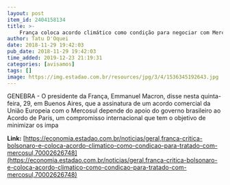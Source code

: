 ```yaml
---
layout: post
item_id: 2404158134
title: >-
    França coloca acordo climático como condição para negociar com Mercosul
author: Tatu D'Oquei
date: 2018-11-29 19:42:03
pub_date: 2018-11-29 19:42:03
time_added: 2019-12-23 21:19:31
categories: [avisamos]
tags: []
image: https://img.estadao.com.br/resources/jpg/3/4/1536345192643.jpg
---
```


GENEBRA - O presidente da França, Emmanuel Macron, disse nesta quinta-feira, 29, em Buenos Aires, que a assinatura de um acordo comercial da União Europeia com o Mercosul depende do apoio do governo brasileiro ao Acordo de Paris, um compromisso internacional que tem o objetivo de minimizar os impa

**Link:** [https://economia.estadao.com.br/noticias/geral,franca-critica-bolsonaro-e-coloca-acordo-climatico-como-condicao-para-tratado-com-mercosul,70002626748](https://economia.estadao.com.br/noticias/geral,franca-critica-bolsonaro-e-coloca-acordo-climatico-como-condicao-para-tratado-com-mercosul,70002626748)

